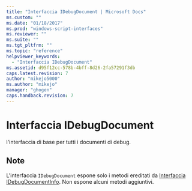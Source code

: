 ```yaml
---
title: "Interfaccia IDebugDocument | Microsoft Docs"
ms.custom: ""
ms.date: "01/18/2017"
ms.prod: "windows-script-interfaces"
ms.reviewer: ""
ms.suite: ""
ms.tgt_pltfrm: ""
ms.topic: "reference"
helpviewer_keywords: 
  - "Interfaccia IDebugDocument"
ms.assetid: d95f12cc-578b-4bff-8d26-2fa57291f3db
caps.latest.revision: 7
author: "mikejo5000"
ms.author: "mikejo"
manager: "ghogen"
caps.handback.revision: 7
---
```

# Interfaccia IDebugDocument
l'interfaccia di base per tutti i documenti di debug.  
  
## Note  
 L'interfaccia `IDebugDocument` espone solo i metodi ereditati da [Interfaccia IDebugDocumentInfo](../../winscript/reference/idebugdocumentinfo-interface.md).  Non espone alcuni metodi aggiuntivi.
